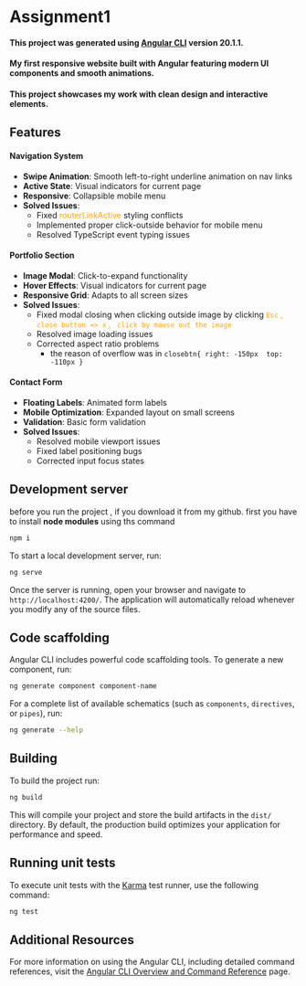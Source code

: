 # Assignment1

#### This project was generated using [Angular CLI](https://github.com/angular/angular-cli) version 20.1.1.
#### My first responsive website built with Angular featuring modern UI components and smooth animations. 
#### This project showcases my work with clean design and interactive elements.

## Features

#### **Navigation System**
- **Swipe Animation**: Smooth left-to-right underline animation on nav links
- **Active State**: Visual indicators for current page
- **Responsive**: Collapsible mobile menu
- **Solved Issues**:
   + Fixed <span style="color:orange;">routerLinkActive</span> styling conflicts
   + Implemented proper click-outside behavior for mobile menu
   + Resolved TypeScript event typing issues

#### **Portfolio Section**
- **Image Modal**: Click-to-expand functionality
- **Hover Effects**: Visual indicators for current page
- **Responsive Grid**: Adapts to all screen sizes
- **Solved Issues**:
   + Fixed modal closing when clicking outside image by clicking <span style="color:orange;"> `Esc` , `close button => x` , ` click by mouse out the image` </span>
   + Resolved image loading issues
   + Corrected aspect ratio problems
      - the reason of overflow was in `closebtn{ right: -150px  top: -110px }`

#### **Contact Form**
- **Floating Labels**: Animated form labels
- **Mobile Optimization**: Expanded layout on small screens
- **Validation**: Basic form validation
- **Solved Issues**:
   + Resolved mobile viewport issues
   + Fixed label positioning bugs
   + Corrected input focus states

## Development server

before you run the project , if you download it from my github. first you have to install **node modules** using ths command

```bash
npm i
```

To start a local development server, run:

```bash
ng serve 
```

Once the server is running, open your browser and navigate to `http://localhost:4200/`. The application will automatically reload whenever you modify any of the source files.

## Code scaffolding

Angular CLI includes powerful code scaffolding tools. To generate a new component, run:

```bash
ng generate component component-name
```

For a complete list of available schematics (such as `components`, `directives`, or `pipes`), run:

```bash
ng generate --help
```

## Building

To build the project run:

```bash
ng build
```

This will compile your project and store the build artifacts in the `dist/` directory. By default, the production build optimizes your application for performance and speed.

## Running unit tests

To execute unit tests with the [Karma](https://karma-runner.github.io) test runner, use the following command:

```bash
ng test
```

## Additional Resources

For more information on using the Angular CLI, including detailed command references, visit the [Angular CLI Overview and Command Reference](https://angular.dev/tools/cli) page.
